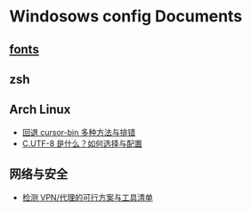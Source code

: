 # Windosows config Documents

## [fonts](./fonts.md)

## zsh

## Arch Linux

- [回退 cursor-bin 多种方法与排错](./arch_downgrade_cursor.md)
- [C.UTF-8 是什么？如何选择与配置](./c_utf8.md)

## 网络与安全

- [检测 VPN/代理的可行方案与工具清单](./vpn_detection.md)